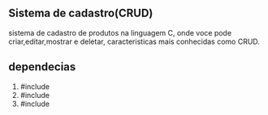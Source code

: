 ## Sistema de cadastro(CRUD)
<p>sistema de cadastro de produtos na linguagem C, onde voce pode criar,editar,mostrar e deletar, caracteristicas mais conhecidas como CRUD.</p>

<h2>dependecias</h2>
<ol>
<li>#include <stdio.h> </li>
<li>#include <string.h> </li>
<li>#include <stdlib.h></li>
</ol>
